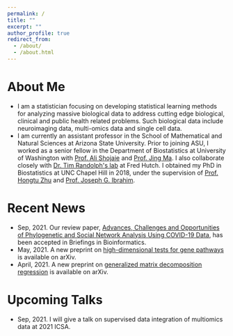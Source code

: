 ```yaml
---
permalink: /
title: ""
excerpt: ""
author_profile: true
redirect_from: 
  - /about/
  - /about.html
---
```



# About Me
* I am a statistician focusing on developing statistical learning methods for analyzing massive biological data to address cutting edge biological, clinical and public health related problems. Such biological data include neuroimaging data, multi-omics data and single cell data. 	
* I am currently an assistant professor in the School of Mathematical and Natural Sciences at Arizona State University. Prior to joining ASU, 
I worked as a senior fellow in the Department of Biostatistics at University of Washington with [Prof. Ali Shojaie](http://faculty.washington.edu/interestedashojaie/index.html) and [Prof. Jing Ma](http://drjingma.com).
	I also collaborate closely with [Dr. Tim Randolph's lab](https://research.fhcrc.org/randolph/en/research-overview.html) at Fred Hutch. I obtained my PhD in Biostatistics at UNC Chapel Hill in 2018, under the supervision of [Prof. Hongtu Zhu](https://sph.unc.edu/adv_profile/hongtu-zhu-phd/) and [Prof. Joseph G. Ibrahim](https://sph.unc.edu/adv_profile/joseph-g-ibrahim-phd/). 


# Recent News
* Sep, 2021. Our review paper, [Advances, Challenges and Opportunities of Phylogenetic and Social Network Analysis Using COVID-19 Data](https://github.com/taryue/taryue.github.io/tree/master/files/COVID_BIB_Bioarxiv.pdf), has been accepted in Briefings in Bioinformatics. 
* May, 2021. A new preprint on [high-dimensional tests for gene pathways](https://arxiv.org/abs/2105.07570#:~:text=17%20May%202021%5D-,A%20powerful%20test%20for%20differentially%20expressed%20gene,graph%2Dinformed%20structural%20equation%20modeling&text=A%20major%20task%20in%20genetic,mutations%20and%20enhance%20patient%20diagnosis) is available on arXiv. 
* April, 2021. A new preprint on [generalized matrix decomposition regression](https://arxiv.org/abs/2104.08408) is available on arXiv.



# Upcoming Talks
* Sep, 2021. I will give a talk on supervised data integration of multiomics data at 2021 ICSA. 


